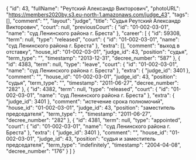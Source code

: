 {
    "id": 43,
    "fullName": "Реутский Александр Викторович",
    "photoURL": "https://members2020by.s3.eu-north-1.amazonaws.com/judge_43",
    "tags": [],
    "comment": "",
    "layout": "judge",
    "title": "Судья Реутский Александр Викторович",
    "court": null,
    "previousCourt": {
        "id": "01-002-03-01",
        "name": "суд Ленинского района г. Бреста"
    },
    "career": [
        {
            "id": 59308,
            "term": null,
            "type": "released",
            "court": {
                "id": "01-002-03-01",
                "name": "суд Ленинского района г. Бреста"
            },
            "extra": [],
            "comment": "выход в отставку",
            "house_id": "01-002-03-01",
            "judge_id": 43,
            "position": "судья",
            "term_type": "",
            "timestamp": "2013-12-31",
            "decree_number": "587"
        },
        {
            "id": 4383,
            "term": null,
            "type": "leave",
            "court": {
                "id": "01-002-03-01",
                "name": "суд Ленинского района г. Бреста"
            },
            "extra": {
                "judge_id": 3401
            },
            "comment": "",
            "house_id": "01-002-03-01",
            "judge_id": 43,
            "position": "судья",
            "term_type": "",
            "timestamp": "2011-06-27",
            "decree_number": "282"
        },
        {
            "id": 4382,
            "term": null,
            "type": "released",
            "court": {
                "id": "01-002-03-01",
                "name": "суд Ленинского района г. Бреста"
            },
            "extra": {
                "judge_id": 3401
            },
            "comment": "истечение срока полномочий",
            "house_id": "01-002-03-01",
            "judge_id": 43,
            "position": "заместитель председателя",
            "term_type": "",
            "timestamp": "2011-06-27",
            "decree_number": "282"
        },
        {
            "id": 4381,
            "term": null,
            "type": "appointed",
            "court": {
                "id": "01-002-03-01",
                "name": "суд Ленинского района г. Бреста"
            },
            "extra": {
                "judge_id": 3401
            },
            "comment": "",
            "house_id": "01-002-03-01",
            "judge_id": 43,
            "position": "судья и заместитель председателя",
            "term_type": "indefinitely",
            "timestamp": "2004-04-08",
            "decree_number": "176"
        }
    ]
}